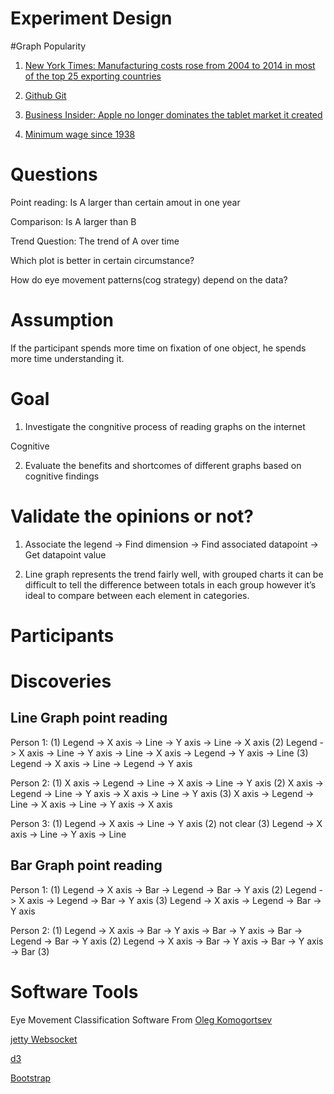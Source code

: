 
# Experiment Design

#Graph Popularity
1. [New York Times: Manufacturing costs rose from 2004 to 2014 in most of the top 25 exporting countries](http://www.nytimes.com/interactive/2015/07/31/business/international/rising-cost-of-manufacturing.html)

2. [Github Git](http://githut.info)

3. [Business Insider: Apple no longer dominates the tablet market it created](http://www.businessinsider.com/apple-no-longer-dominates-the-tablet-market-it-created-2015-7?utm_source=linkedinticker&utm_medium=referral)

4. [Minimum wage since 1938](http://money.cnn.com/interactive/economy/minimum-wage-since-1938/)

# Questions

Point reading: Is A larger than certain amout in one year

Comparison: Is A larger than B

Trend Question: The trend of A over time

Which plot is better in certain circumstance?

How do eye movement patterns(cog strategy) depend on the data?

# Assumption
If the participant spends more time on fixation of one object, he spends more time understanding it. 

# Goal
1. Investigate the congnitive process of reading graphs on the internet

Cognitive 


2. Evaluate the benefits and shortcomes of different graphs based on cognitive findings


# Validate the opinions or not?

1. Associate the legend -> Find dimension -> Find associated datapoint -> Get datapoint value


2. Line graph represents the trend fairly well, with grouped charts it can be difficult to tell the difference between totals in each group however it’s ideal to compare between each element in categories.

# Participants

# Discoveries

## Line Graph point reading

Person 1: 
(1) Legend -> X axis -> Line -> Y axis -> Line -> X axis
(2) Legend -> X axis -> Line -> Y axis -> Line -> X axis -> Legend -> Y axis -> Line
(3) Legend -> X axis -> Line -> Legend -> Y axis

Person 2:
(1) X axis -> Legend -> Line -> X axis -> Line -> Y axis
(2) X axis -> Legend -> Line -> Y axis ->  X axis -> Line ->  Y axis
(3) X axis -> Legend -> Line -> X axis -> Line -> Y axis -> X axis

Person 3:
(1) Legend -> X axis -> Line -> Y axis
(2) not clear
(3) Legend -> X axis -> Line -> Y axis -> Line


## Bar Graph point reading
Person 1:
(1) Legend -> X axis -> Bar -> Legend -> Bar -> Y axis
(2) Legend -> X axis -> Legend -> Bar -> Y axis
(3) Legend -> X axis -> Legend -> Bar -> Y axis

Person 2:
(1) Legend -> X axis -> Bar -> Y axis -> Bar -> Y axis -> Bar -> Legend -> Bar -> Y axis
(2) Legend -> X axis -> Bar -> Y axis -> Bar -> Y axis -> Bar 
(3)

# Software Tools
Eye Movement Classification Software From [Oleg Komogortsev](http://cs.txstate.edu/~ok11/index.html)

[jetty Websocket](http://eclipse.org/jetty/)

[d3](http://d3js.org)

[Bootstrap](http://getbootstrap.com)
